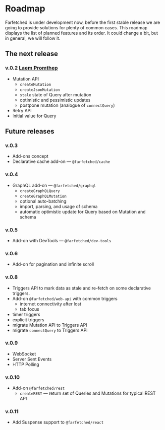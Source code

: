 # Roadmap

Farfetched is under development now, before the first stable release we are going to provide solutions for plenty of common cases. This roadmap displays the list of planned features and its order. It could change a bit, but in general, we will follow it.

## The next release

### v.0.2 [Laem Promthep](https://github.com/igorkamyshev/farfetched/milestone/2)

- Mutation API
  - `createMutation`
  - `createJsonMutation`
  - `stale` state of Query after mutation
  - optimistic and pessimistic updates
  - postpone mutation (analogue of `connectQuery`)
- Retry API
- Initial value for Query

## Future releases

### v.0.3

- Add-ons concept
- Declarative cache add-on — `@farfetched/cache`

### v.0.4

- GraphQL add-on — `@farfetched/graphql`
  - `createGraphQLQuery`
  - `createGraphQLMutation`
  - optional auto-batching
  - import, parsing, and usage of schema
  - automatic optimistic update for Query based on Mutation and schema

### v.0.5

- Add-on with DevTools — `@farfetched/dev-tools`

### v.0.6

- Add-on for pagination and infinite scroll

### v.0.8

- Triggers API to mark data as stale and re-fetch on some declarative triggers.
- Add-on `@farfetched/web-api` with common triggers
  - internet connectivity after lost
  - tab focus
- timer triggers
- explicit triggers
- migrate Mutation API to Triggers API
- migrate `connectQuery` to Triggers API

### v.0.9

- WebSocket
- Server Sent Events
- HTTP Polling

### v.0.10

- Add-on `@farfetched/rest`
  - `createREST` — return set of Queries and Mutations for typical REST API

### v.0.11

- Add Suspense support to `@farfetched/react`
